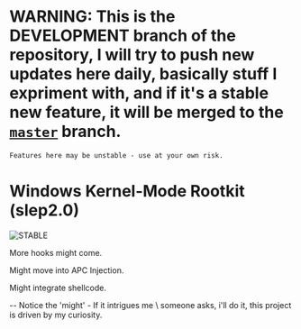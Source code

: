 # WARNING: This is the DEVELOPMENT branch of the repository, I will try to push new updates here daily, basically stuff I expriment with, and if it's a stable new feature, it will be merged to the [`master`](https://github.com/slep2-0/WindowsRootkit) branch.
```Features here may be unstable - use at your own risk.```

# Windows Kernel-Mode Rootkit (slep2.0)
![STABLE](https://img.shields.io/badge/Status-DEVELOPMENT-yellow?style=for-the-badge)

More hooks might come.

Might move into APC Injection.

Might integrate shellcode.

-- Notice the 'might' - If it intrigues me \ someone asks, i'll do it, this project is driven by my curiosity.
